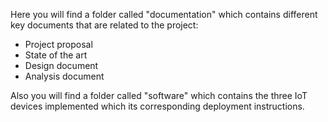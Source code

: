 Here you will find a folder called "documentation" which contains different key documents that are related to the project:

* Project proposal
* State of the art
* Design document
* Analysis document

Also you will find a folder called "software" which contains the three IoT devices implemented which its corresponding deployment instructions.

